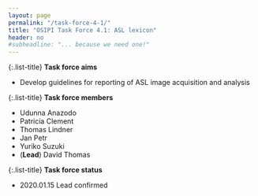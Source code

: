 ```yaml
---
layout: page
permalink: "/task-force-4-1/"
title: "OSIPI Task Force 4.1: ASL lexicon"
header: no
#subheadline: "... because we need one!"
---
```


{:.list-title}
**Task force aims**

- Develop guidelines for reporting of ASL image acquisition and analysis

{:.list-title}
**Task force members**

- Udunna Anazodo
- Patricia Clement
- Thomas Lindner
- Jan Petr
- Yuriko Suzuki
- (**Lead**) David Thomas 

{:.list-title}
**Task force status**  

- 2020.01.15 Lead confirmed



